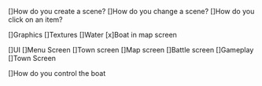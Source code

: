 []How do you create a scene?
[]How do you change a scene?
[]How do you click on an item?

[]Graphics
    []Textures
        []Water
    [x]Boat in map screen

[]UI
    []Menu Screen
    []Town screen
    []Map screen
    []Battle screen
[]Gameplay
    []Town Screen

[]How do you control the boat